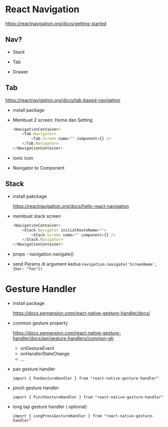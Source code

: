 # React Navigation

https://reactnavigation.org/docs/getting-started

## Nav?

-   Stack
-   Tab

-   Drawer

## Tab

https://reactnavigation.org/docs/tab-based-navigation

-   install package
-   Membuat 2 screen: Home dan Setting

    ```js
    <NavigationContainer>
        <Tab.Navigator>
            <Tab.Screen name="" component={} />
        </Tab.Navigator>
    </NavigationContainer>
    ```

-   ionic icon
-   Navigator to Component

## Stack

-   install pakckage

    https://reactnavigation.org/docs/hello-react-navigation

-   membuat stack screen

    ```js
    <NavigationContainer>
        <Stack.Navigator initialRouteName="">
            <Stack.Screen name="" component={} />
        </Stack.Navigator>
    </NavigationContainer>
    ```

-   props - navigation.navigate()
-   send Params di argument kedua `navigation.navigate('ScreenName', {bar: "foo"})`

# Gesture Handler

-   install package

    https://docs.swmansion.com/react-native-gesture-handler/docs/

-   common gesture property

    https://docs.swmansion.com/react-native-gesture-handler/docs/api/gesture-handlers/common-gh

    -   onGestureEvent
    -   onHandlerStateChange
    -   ...

-   pan gesture handler

    `import { PanGestureHandler } from "react-native-gesture-handler"`

-   pinch gesture handler

    `import { PinchGestureHandler } from "react-native-gesture-handler"`

-   long tap gesture handler ( optional)

    `import { LongPressGestureHandler } from "react-native-gesture-handler"`
